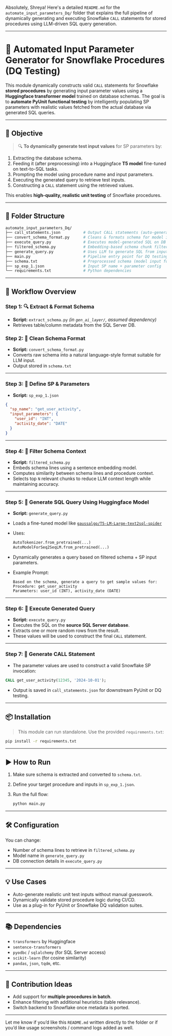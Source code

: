 Absolutely, Shreya! Here's a detailed `README.md` for the `automate_input_parameters_Dq/` folder that explains the full pipeline of dynamically generating and executing Snowflake `CALL` statements for stored procedures using LLM-driven SQL query generation.

---

# 🤖 Automated Input Parameter Generator for Snowflake Procedures (DQ Testing)

This module dynamically constructs valid `CALL` statements for Snowflake **stored procedures** by generating input parameter values using a **Huggingface transformer model** trained on database schemas.
The goal is to **automate PyUnit functional testing** by intelligently populating SP parameters with realistic values fetched from the actual database via generated SQL queries.

---

## 🧩 Objective

> 🔍 **To dynamically generate test input values** for SP parameters by:

1. Extracting the database schema.
2. Feeding it (after preprocessing) into a Huggingface **T5 model** fine-tuned on text-to-SQL tasks.
3. Prompting the model using procedure name and input parameters.
4. Executing the generated query to retrieve test inputs.
5. Constructing a `CALL` statement using the retrieved values.

This enables **high-quality, realistic unit testing** of Snowflake procedures.

---

## 📁 Folder Structure

```bash
automate_input_parameters_Dq/
├── call_statements.json          # Output CALL statements (auto-generated)
├── convert_schema_format.py      # Cleans & formats schema for model input
├── execute_query.py              # Executes model-generated SQL on DB
├── filtered_schema.py            # Embedding-based schema chunk filtering
├── generate_query.py             # Uses LLM to generate SQL from input
├── main.py                       # Pipeline entry point for DQ testing
├── schema.txt                    # Preprocessed schema (model input format)
├── sp_exp_1.json                 # Input SP name + parameter config
└── requirements.txt              # Python dependencies
```

---

## 🚀 Workflow Overview

### Step 1: 🔍 Extract & Format Schema

* **Script:** `extract_schema.py` *(in `gen_ai_layer/`, assumed dependency)*
* Retrieves table/column metadata from the SQL Server DB.

### Step 2: 🧹 Clean Schema Format

* **Script:** `convert_schema_format.py`
* Converts raw schema into a natural language-style format suitable for LLM input.
* Output stored in `schema.txt`

---

### Step 3: 📄 Define SP & Parameters

* **Script:** `sp_exp_1.json`

```json
{
  "sp_name": "get_user_activity",
  "input_parameters": {
    "user_id": "INT",
    "activity_date": "DATE"
  }
}
```

---

### Step 4: 🔎 Filter Schema Context

* **Script:** `filtered_schema.py`
* Embeds schema lines using a sentence embedding model.
* Computes similarity between schema lines and procedure context.
* Selects top `N` relevant chunks to reduce LLM context length while maintaining accuracy.

---

### Step 5: 🧠 Generate SQL Query Using Huggingface Model

* **Script:** `generate_query.py`
* Loads a fine-tuned model like [`gaussalgo/T5-LM-Large-text2sql-spider`](https://huggingface.co/gaussalgo/T5-LM-Large-text2sql-spider)
* Uses:

  ```python
  AutoTokenizer.from_pretrained(...)
  AutoModelForSeq2SeqLM.from_pretrained(...)
  ```
* Dynamically generates a query based on filtered schema + SP input parameters.
* Example Prompt:

  ```
  Based on the schema, generate a query to get sample values for:
  Procedure: get_user_activity
  Parameters: user_id (INT), activity_date (DATE)
  ```

---

### Step 6: 🏃 Execute Generated Query

* **Script:** `execute_query.py`
* Executes the SQL on the **source SQL Server database**.
* Extracts one or more random rows from the result.
* These values will be used to construct the final `CALL` statement.

---

### Step 7: 🔨 Generate CALL Statement

* The parameter values are used to construct a valid Snowflake SP invocation:

```sql
CALL get_user_activity(12345, '2024-10-01');
```

* Output is saved in `call_statements.json` for downstream PyUnit or DQ testing.

---

## 📦 Installation

> This module can run standalone. Use the provided `requirements.txt`:

```bash
pip install -r requirements.txt
```

---

## ▶️ How to Run

1. Make sure schema is extracted and converted to `schema.txt`.
2. Define your target procedure and inputs in `sp_exp_1.json`.
3. Run the full flow:

   ```bash
   python main.py
   ```

---

## 🛠️ Configuration

You can change:

* Number of schema lines to retrieve in `filtered_schema.py`
* Model name in `generate_query.py`
* DB connection details in `execute_query.py`

---

## 💡 Use Cases

* Auto-generate realistic unit test inputs without manual guesswork.
* Dynamically validate stored procedure logic during CI/CD.
* Use as a plug-in for PyUnit or Snowflake DQ validation suites.

---

## 📚 Dependencies

* `transformers` by Huggingface
* `sentence-transformers`
* `pyodbc` / `sqlalchemy` (for SQL Server access)
* `scikit-learn` (for cosine similarity)
* `pandas`, `json`, `tqdm`, etc.

---

## 🙌 Contribution Ideas

* Add support for **multiple procedures in batch**.
* Enhance filtering with additional heuristics (table relevance).
* Switch backend to Snowflake once metadata is ported.

---

Let me know if you’d like this `README.md` written directly to the folder or if you’d like usage screenshots / command logs added as well.
